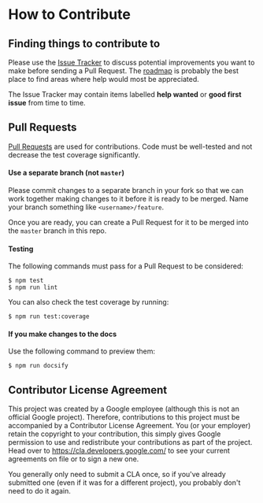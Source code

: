 # How to Contribute

## Finding things to contribute to

Please use the [Issue Tracker](https://github.com/google/boardgame.io/issues) to discuss
potential improvements you want to make before sending a Pull Request.
The [roadmap](docs/roadmap.md) is probably the best place to find areas where help would
most be appreciated.

The Issue Tracker may contain items labelled **help wanted** or **good first issue**
from time to time.

## Pull Requests

[Pull Requests](https://help.github.com/articles/about-pull-requests/) are used for contributions. Code must be well-tested and not decrease the test coverage significantly.

#### Use a separate branch (not `master`)

Please commit changes to a separate branch in your fork
so that we can work together making changes to it before it
is ready to be merged. Name your branch something like
`<username>/feature`.

Once you are ready, you can create a Pull Request for it to be
merged into the `master` branch in this repo.

#### Testing

The following commands must pass for a Pull Request to be considered:

```
$ npm test
$ npm run lint
```

You can also check the test coverage by running:

```
$ npm run test:coverage
```

#### If you make changes to the docs

Use the following command to preview them:

```
$ npm run docsify
```

## Contributor License Agreement

This project was created by a Google employee (although this is
not an official Google project). Therefore,
contributions to this project must be accompanied by a Contributor License
Agreement. You (or your employer) retain the copyright to your contribution,
this simply gives Google permission to use and redistribute your contributions as
part of the project. Head over to <https://cla.developers.google.com/> to see
your current agreements on file or to sign a new one.

You generally only need to submit a CLA once, so if you've already submitted one
(even if it was for a different project), you probably don't need to do it
again.
